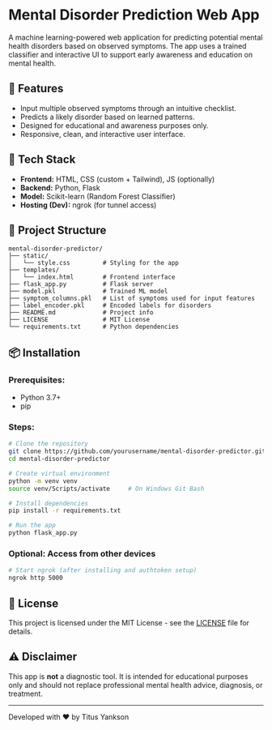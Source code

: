 # Mental Disorder Prediction Web App

A machine learning-powered web application for predicting potential mental health disorders based on observed symptoms. The app uses a trained classifier and interactive UI to support early awareness and education on mental health.

## 🚀 Features

* Input multiple observed symptoms through an intuitive checklist.
* Predicts a likely disorder based on learned patterns.
* Designed for educational and awareness purposes only.
* Responsive, clean, and interactive user interface.

## 🧠 Tech Stack

* **Frontend:** HTML, CSS (custom + Tailwind), JS (optionally)
* **Backend:** Python, Flask
* **Model:** Scikit-learn (Random Forest Classifier)
* **Hosting (Dev):** ngrok (for tunnel access)

## 📁 Project Structure

```
mental-disorder-predictor/
├── static/
│   └── style.css         # Styling for the app
├── templates/
│   └── index.html        # Frontend interface
├── flask_app.py          # Flask server
├── model.pkl             # Trained ML model
├── symptom_columns.pkl   # List of symptoms used for input features
├── label_encoder.pkl     # Encoded labels for disorders
├── README.md             # Project info
├── LICENSE               # MIT License
└── requirements.txt      # Python dependencies
```

## 📦 Installation

### Prerequisites:

* Python 3.7+
* pip

### Steps:

```bash
# Clone the repository
git clone https://github.com/yourusername/mental-disorder-predictor.git
cd mental-disorder-predictor

# Create virtual environment
python -m venv venv
source venv/Scripts/activate     # On Windows Git Bash

# Install dependencies
pip install -r requirements.txt

# Run the app
python flask_app.py
```

### Optional: Access from other devices

```bash
# Start ngrok (after installing and authtoken setup)
ngrok http 5000
```

## 📝 License

This project is licensed under the MIT License - see the [LICENSE](LICENSE) file for details.

## ⚠️ Disclaimer

This app is **not** a diagnostic tool. It is intended for educational purposes only and should not replace professional mental health advice, diagnosis, or treatment.

---

Developed with ❤️ by Titus Yankson
